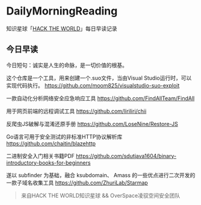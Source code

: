 # DailyMorningReading

知识星球「[HACK THE WORLD](https://public.zsxq.com/groups/225824414251.html)」每日早读记录

## 今日早读

今日短句：诚实是人生的命脉，是一切价值的根基。

这个仓库是一个工具，用来创建一个.suo文件，当由Visual Studio运行时，可以实现代码执行。
https://github.com/moom825/visualstudio-suo-exploit

一款自动化分析网络安全应急响应工具
https://github.com/FindAllTeam/FindAll

用于网页前端的远程调试工具
https://github.com/liriliri/chii

反爬虫JS破解与混淆还原手册
https://github.com/LoseNine/Restore-JS

Go语言可用于安全测试的非标准HTTP协议解析库
https://github.com/chaitin/blazehttp

二进制安全入门相关书籍PDF
https://github.com/sdutjava1604/binary-introductory-books-for-beginners

遂以 subfinder 为基础，融合 ksubdomain、 Amass 的一些优点进行二次开发的一款子域名收集工具
https://github.com/ZhuriLab/Starmap

> 来自HACK THE WORLD知识星球 && OverSpace凌驭空间安全团队
